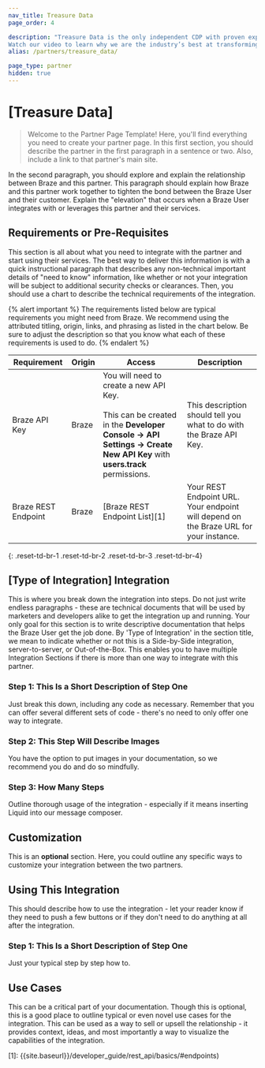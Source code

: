 ```yaml
---
nav_title: Treasure Data
page_order: 4

description: "Treasure Data is the only independent CDP with proven experience in solving the most complex data problems for the enterprise. We have 170+ connectors to work with any existing technology stack and are schema-flexible to ingest all types of data. We deliver enterprise-level security, scalability and continuity so you can unlock the power of customer data to deliver stellar brand experiences at scale.
Watch our video to learn why we are the industry’s best at transforming customer experiences, one brand at a time."
alias: /partners/treasure_data/

page_type: partner
hidden: true
---
```


# [Treasure Data]

> Welcome to the Partner Page Template! Here, you'll find everything you need to create your partner page. In this first section, you should describe the partner in the first paragraph in a sentence or two. Also, include a link to that partner's main site.

In the second paragraph, you should explore and explain the relationship between Braze and this partner. This paragraph should explain how Braze and this partner work together to tighten the bond between the Braze User and their customer. Explain the "elevation" that occurs when a Braze User integrates with or leverages this partner and their services.

## Requirements or Pre-Requisites

This section is all about what you need to integrate with the partner and start using their services. The best way to deliver this information is with a quick instructional paragraph that describes any non-technical important details of "need to know" information, like whether or not your integration will be subject to additional security checks or clearances. Then, you should use a chart to describe the technical requirements of the integration.

{% alert important %}
The requirements listed below are typical requirements you might need from Braze. We recommend using the attributed titling, origin, links, and phrasing as listed in the chart below. Be sure to adjust the description so that you know what each of these requirements is used to do.
{% endalert %}

| Requirement | Origin | Access | Description |
|---|---|---|---|
| Braze API Key | Braze | You will need to create a new API Key.<br><br>This can be created in the __Developer Console -> API Settings -> Create New API Key__ with __users.track__ permissions. | This description should tell you what to do with the Braze API Key. |
| Braze REST Endpoint | Braze | [Braze REST Endpoint List][1] | Your REST Endpoint URL. Your endpoint will depend on the Braze URL for your instance. |
{: .reset-td-br-1 .reset-td-br-2 .reset-td-br-3  .reset-td-br-4}

## [Type of Integration] Integration

This is where you break down the integration into steps. Do not just write endless paragraphs - these are technical documents that will be used by marketers and developers alike to get the integration up and running. Your only goal for this section is to write descriptive documentation that helps the Braze User get the job done. By 'Type of Integration' in the section title, we mean to indicate whether or not this is a Side-by-Side integration, server-to-server, or Out-of-the-Box. This enables you to have multiple Integration Sections if there is more than one way to integrate with this partner.

### Step 1: This Is a Short Description of Step One

Just break this down, including any code as necessary. Remember that you can offer several different sets of code - there's no need to only offer one way to integrate.

### Step 2: This Step Will Describe Images

You have the option to put images in your documentation, so we recommend you do and do so mindfully.

### Step 3: How Many Steps

Outline thorough usage of the integration - especially if it means inserting Liquid into our message composer.

## Customization

This is an __optional__ section. Here, you could outline any specific ways to customize your integration between the two partners.

## Using This Integration

This should describe how to use the integration - let your reader know if they need to push a few buttons or if they don't need to do anything at all after the integration.

### Step 1: This Is a Short Description of Step One

Just your typical step by step how to.

## Use Cases

This can be a critical part of your documentation. Though this is optional, this is a good place to outline typical or even novel use cases for the integration. This can be used as a way to sell or upsell the relationship - it provides context, ideas, and most importantly a way to visualize the capabilities of the integration.

[1]: {{site.baseurl}}/developer_guide/rest_api/basics/#endpoints)
